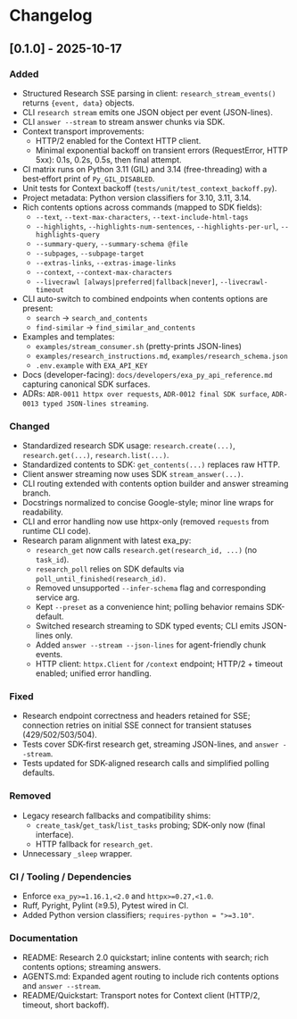 # Changelog

## [0.1.0] - 2025-10-17

### Added

- Structured Research SSE parsing in client: `research_stream_events()` returns `{event, data}` objects.
- CLI `research stream` emits one JSON object per event (JSON-lines).
- CLI `answer --stream` to stream answer chunks via SDK.
- Context transport improvements:
  - HTTP/2 enabled for the Context HTTP client.
  - Minimal exponential backoff on transient errors (RequestError, HTTP 5xx): 0.1s, 0.2s, 0.5s, then final attempt.
- CI matrix runs on Python 3.11 (GIL) and 3.14 (free-threading) with a best‑effort print of `Py_GIL_DISABLED`.
- Unit tests for Context backoff (`tests/unit/test_context_backoff.py`).
- Project metadata: Python version classifiers for 3.10, 3.11, 3.14.
- Rich contents options across commands (mapped to SDK fields):
  - `--text`, `--text-max-characters`, `--text-include-html-tags`
  - `--highlights`, `--highlights-num-sentences`, `--highlights-per-url`, `--highlights-query`
  - `--summary-query`, `--summary-schema @file`
  - `--subpages`, `--subpage-target`
  - `--extras-links`, `--extras-image-links`
  - `--context`, `--context-max-characters`
  - `--livecrawl [always|preferred|fallback|never]`, `--livecrawl-timeout`
- CLI auto-switch to combined endpoints when contents options are present:
  - `search` → `search_and_contents`
  - `find-similar` → `find_similar_and_contents`
- Examples and templates:
  - `examples/stream_consumer.sh` (pretty-prints JSON-lines)
  - `examples/research_instructions.md`, `examples/research_schema.json`
  - `.env.example` with `EXA_API_KEY`
- Docs (developer-facing): `docs/developers/exa_py_api_reference.md` capturing canonical SDK surfaces.
- ADRs: `ADR-0011 httpx over requests`, `ADR-0012 final SDK surface`, `ADR-0013 typed JSON-lines streaming`.

### Changed

- Standardized research SDK usage: `research.create(...)`, `research.get(...)`, `research.list(...)`.
- Standardized contents to SDK: `get_contents(...)` replaces raw HTTP.
- Client answer streaming now uses SDK `stream_answer(...)`.
- CLI routing extended with contents option builder and answer streaming branch.
- Docstrings normalized to concise Google-style; minor line wraps for readability.
- CLI and error handling now use httpx-only (removed `requests` from runtime CLI code).
- Research param alignment with latest exa_py:
  - `research_get` now calls `research.get(research_id, ...)` (no `task_id`).
  - `research_poll` relies on SDK defaults via `poll_until_finished(research_id)`.
  - Removed unsupported `--infer-schema` flag and corresponding service arg.
  - Kept `--preset` as a convenience hint; polling behavior remains SDK-default.
  - Switched research streaming to SDK typed events; CLI emits JSON-lines only.
  - Added `answer --stream --json-lines` for agent-friendly chunk events.
  - HTTP client: `httpx.Client` for `/context` endpoint; HTTP/2 + timeout enabled; unified error handling.

### Fixed

- Research endpoint correctness and headers retained for SSE; connection retries on
  initial SSE connect for transient statuses (429/502/503/504).
- Tests cover SDK-first research get, streaming JSON-lines, and `answer --stream`.
- Tests updated for SDK-aligned research calls and simplified polling defaults.

### Removed

- Legacy research fallbacks and compatibility shims:
  - `create_task`/`get_task`/`list_tasks` probing; SDK-only now (final interface).
  - HTTP fallback for `research_get`.
- Unnecessary `_sleep` wrapper.

### CI / Tooling / Dependencies

- Enforce `exa_py>=1.16.1,<2.0` and `httpx>=0.27,<1.0`.
- Ruff, Pyright, Pylint (≥9.5), Pytest wired in CI.
- Added Python version classifiers; `requires-python = ">=3.10"`.

### Documentation

- README: Research 2.0 quickstart; inline contents with search; rich contents options; streaming answers.
- AGENTS.md: Expanded agent routing to include rich contents options and `answer --stream`.
- README/Quickstart: Transport notes for Context client (HTTP/2, timeout, short backoff).
